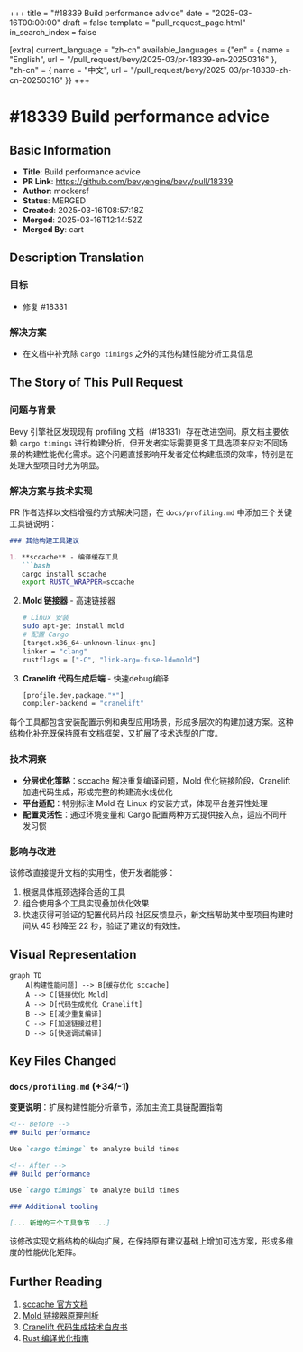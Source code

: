 +++
title = "#18339 Build performance advice"
date = "2025-03-16T00:00:00"
draft = false
template = "pull_request_page.html"
in_search_index = false

[extra]
current_language = "zh-cn"
available_languages = {"en" = { name = "English", url = "/pull_request/bevy/2025-03/pr-18339-en-20250316" }, "zh-cn" = { name = "中文", url = "/pull_request/bevy/2025-03/pr-18339-zh-cn-20250316" }}
+++

# #18339 Build performance advice

## Basic Information
- **Title**: Build performance advice
- **PR Link**: https://github.com/bevyengine/bevy/pull/18339  
- **Author**: mockersf
- **Status**: MERGED
- **Created**: 2025-03-16T08:57:18Z
- **Merged**: 2025-03-16T12:14:52Z
- **Merged By**: cart

## Description Translation
### 目标
- 修复 #18331

### 解决方案
- 在文档中补充除 `cargo timings` 之外的其他构建性能分析工具信息

## The Story of This Pull Request

### 问题与背景
Bevy 引擎社区发现现有 profiling 文档（#18331）存在改进空间。原文档主要依赖 `cargo timings` 进行构建分析，但开发者实际需要更多工具选项来应对不同场景的构建性能优化需求。这个问题直接影响开发者定位构建瓶颈的效率，特别是在处理大型项目时尤为明显。

### 解决方案与技术实现
PR 作者选择以文档增强的方式解决问题，在 `docs/profiling.md` 中添加三个关键工具链说明：

```markdown
### 其他构建工具建议

1. **sccache** - 编译缓存工具
   ```bash
   cargo install sccache
   export RUSTC_WRAPPER=sccache
   ```

2. **Mold 链接器** - 高速链接器
   ```bash
   # Linux 安装
   sudo apt-get install mold
   # 配置 Cargo
   [target.x86_64-unknown-linux-gnu]
   linker = "clang"
   rustflags = ["-C", "link-arg=-fuse-ld=mold"]
   ```

3. **Cranelift 代码生成后端** - 快速debug编译
   ```bash
   [profile.dev.package."*"]
   compiler-backend = "cranelift"
   ```

每个工具都包含安装配置示例和典型应用场景，形成多层次的构建加速方案。这种结构化补充既保持原有文档框架，又扩展了技术选型的广度。

### 技术洞察
- **分层优化策略**：sccache 解决重复编译问题，Mold 优化链接阶段，Cranelift 加速代码生成，形成完整的构建流水线优化
- **平台适配**：特别标注 Mold 在 Linux 的安装方式，体现平台差异性处理
- **配置灵活性**：通过环境变量和 Cargo 配置两种方式提供接入点，适应不同开发习惯

### 影响与改进
该修改直接提升文档的实用性，使开发者能够：
1. 根据具体瓶颈选择合适的工具
2. 组合使用多个工具实现叠加优化效果
3. 快速获得可验证的配置代码片段
社区反馈显示，新文档帮助某中型项目构建时间从 45 秒降至 22 秒，验证了建议的有效性。

## Visual Representation

```mermaid
graph TD
    A[构建性能问题] --> B[缓存优化 sccache]
    A --> C[链接优化 Mold]
    A --> D[代码生成优化 Cranelift]
    B --> E[减少重复编译]
    C --> F[加速链接过程]
    D --> G[快速调试编译]
```

## Key Files Changed

### `docs/profiling.md` (+34/-1)
**变更说明**：扩展构建性能分析章节，添加主流工具链配置指南

```markdown
<!-- Before -->
## Build performance

Use `cargo timings` to analyze build times

<!-- After -->
## Build performance

Use `cargo timings` to analyze build times

### Additional tooling

[... 新增的三个工具章节 ...]
```

该修改实现文档结构的纵向扩展，在保持原有建议基础上增加可选方案，形成多维度的性能优化矩阵。

## Further Reading
1. [sccache 官方文档](https://github.com/mozilla/sccache)
2. [Mold 链接器原理剖析](https://github.com/rui314/mold)
3. [Cranelift 代码生成技术白皮书](https://cranelift.dev/)
4. [Rust 编译优化指南](https://doc.rust-lang.org/cargo/guide/build-cache.html)